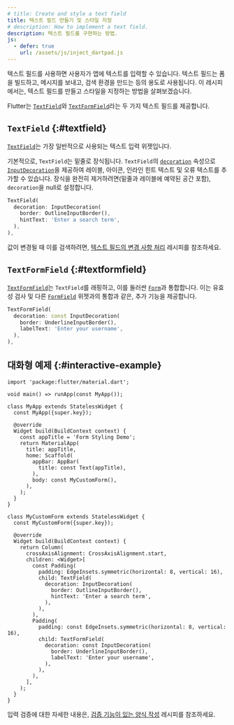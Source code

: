 ```yaml
---
# title: Create and style a text field
title: 텍스트 필드 만들기 및 스타일 지정
# description: How to implement a text field.
description: 텍스트 필드를 구현하는 방법.
js:
  - defer: true
    url: /assets/js/inject_dartpad.js
---
```


<?code-excerpt path-base="cookbook/forms/text_input/"?>

텍스트 필드를 사용하면 사용자가 앱에 텍스트를 입력할 수 있습니다. 
텍스트 필드는 폼을 빌드하고, 메시지를 보내고, 검색 환경을 만드는 등의 용도로 사용됩니다. 
이 레시피에서는, 텍스트 필드를 만들고 스타일을 지정하는 방법을 살펴보겠습니다.

Flutter는 [`TextField`][]와 [`TextFormField`][]라는 두 가지 텍스트 필드를 제공합니다.

## `TextField` {:#textfield}

[`TextField`][]는 가장 일반적으로 사용되는 텍스트 입력 위젯입니다.

기본적으로, `TextField`는 밑줄로 장식됩니다. 
`TextField`의 [`decoration`][] 속성으로 [`InputDecoration`][]을 제공하여 
레이블, 아이콘, 인라인 힌트 텍스트 및 오류 텍스트를 추가할 수 있습니다. 
장식을 완전히 제거하려면(밑줄과 레이블에 예약된 공간 포함), `decoration`을 null로 설정합니다.

<?code-excerpt "lib/main.dart (TextField)" replace="/^child\: //g"?>
```dart
TextField(
  decoration: InputDecoration(
    border: OutlineInputBorder(),
    hintText: 'Enter a search term',
  ),
),
```

값이 변경될 때 이를 검색하려면, [텍스트 필드의 변경 사항 처리][Handle changes to a text field] 레시피를 참조하세요.

## `TextFormField` {:#textformfield}

[`TextFormField`][]는 `TextField`를 래핑하고, 이를 둘러싼 [`Form`][]과 통합합니다. 
이는 유효성 검사 및 다른 [`FormField`][] 위젯과의 통합과 같은, 추가 기능을 제공합니다.

<?code-excerpt "lib/main.dart (TextFormField)" replace="/^child\: //g"?>
```dart
TextFormField(
  decoration: const InputDecoration(
    border: UnderlineInputBorder(),
    labelText: 'Enter your username',
  ),
),
```

## 대화형 예제 {:#interactive-example}

<?code-excerpt "lib/main.dart" replace="/^child\: //g"?>
```dartpad title="Flutter text input hands-on example in DartPad" run="true"
import 'package:flutter/material.dart';

void main() => runApp(const MyApp());

class MyApp extends StatelessWidget {
  const MyApp({super.key});

  @override
  Widget build(BuildContext context) {
    const appTitle = 'Form Styling Demo';
    return MaterialApp(
      title: appTitle,
      home: Scaffold(
        appBar: AppBar(
          title: const Text(appTitle),
        ),
        body: const MyCustomForm(),
      ),
    );
  }
}

class MyCustomForm extends StatelessWidget {
  const MyCustomForm({super.key});

  @override
  Widget build(BuildContext context) {
    return Column(
      crossAxisAlignment: CrossAxisAlignment.start,
      children: <Widget>[
        const Padding(
          padding: EdgeInsets.symmetric(horizontal: 8, vertical: 16),
          child: TextField(
            decoration: InputDecoration(
              border: OutlineInputBorder(),
              hintText: 'Enter a search term',
            ),
          ),
        ),
        Padding(
          padding: const EdgeInsets.symmetric(horizontal: 8, vertical: 16),
          child: TextFormField(
            decoration: const InputDecoration(
              border: UnderlineInputBorder(),
              labelText: 'Enter your username',
            ),
          ),
        ),
      ],
    );
  }
}
```

입력 검증에 대한 자세한 내용은, [검증 기능이 있는 양식 작성][Building a form with validation] 레시피를 참조하세요.


[Building a form with validation]: /cookbook/forms/validation/
[`decoration`]: {{site.api}}/flutter/material/TextField/decoration.html
[`Form`]: {{site.api}}/flutter/widgets/Form-class.html
[`FormField`]: {{site.api}}/flutter/widgets/FormField-class.html
[Handle changes to a text field]: /cookbook/forms/text-field-changes/
[`InputDecoration`]: {{site.api}}/flutter/material/InputDecoration-class.html
[`TextField`]: {{site.api}}/flutter/material/TextField-class.html
[`TextFormField`]: {{site.api}}/flutter/material/TextFormField-class.html
